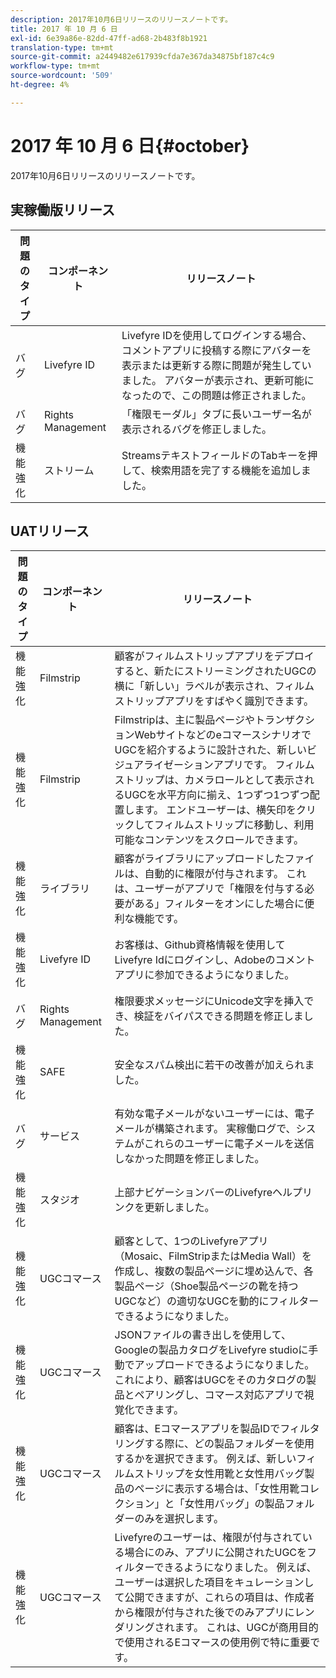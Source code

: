 ```yaml
---
description: 2017年10月6日リリースのリリースノートです。
title: 2017 年 10 月 6 日
exl-id: 6e39a86e-82dd-47ff-ad68-2b483f8b1921
translation-type: tm+mt
source-git-commit: a2449482e617939cfda7e367da34875bf187c4c9
workflow-type: tm+mt
source-wordcount: '509'
ht-degree: 4%

---
```


# 2017 年 10 月 6 日{#october}

2017年10月6日リリースのリリースノートです。

## 実稼働版リリース

| **問題のタイプ** | **コンポーネント** | **リリースノート** |
|---|---|---|
| バグ | Livefyre ID | Livefyre IDを使用してログインする場合、コメントアプリに投稿する際にアバターを表示または更新する際に問題が発生していました。 アバターが表示され、更新可能になったので、この問題は修正されました。 |
| バグ | Rights Management | 「権限モーダル」タブに長いユーザー名が表示されるバグを修正しました。 |
| 機能強化 | ストリーム | StreamsテキストフィールドのTabキーを押して、検索用語を完了する機能を追加しました。 |

## UATリリース

| **問題のタイプ** | **コンポーネント** | **リリースノート** |
|---|---|---|
| 機能強化 | Filmstrip | 顧客がフィルムストリップアプリをデプロイすると、新たにストリーミングされたUGCの横に「新しい」ラベルが表示され、フィルムストリップアプリをすばやく識別できます。 |
| 機能強化 | Filmstrip | Filmstripは、主に製品ページやトランザクションWebサイトなどのeコマースシナリオでUGCを紹介するように設計された、新しいビジュアライゼーションアプリです。 フィルムストリップは、カメラロールとして表示されるUGCを水平方向に揃え、1つずつ1つずつ配置します。 エンドユーザーは、横矢印をクリックしてフィルムストリップに移動し、利用可能なコンテンツをスクロールできます。 |
| 機能強化 | ライブラリ | 顧客がライブラリにアップロードしたファイルは、自動的に権限が付与されます。 これは、ユーザーがアプリで「権限を付与する必要がある」フィルターをオンにした場合に便利な機能です。 |
| 機能強化 | Livefyre ID | お客様は、Github資格情報を使用してLivefyre Idにログインし、Adobeのコメントアプリに参加できるようになりました。 |
| バグ | Rights Management | 権限要求メッセージにUnicode文字を挿入でき、検証をバイパスできる問題を修正しました。 |
| 機能強化 | SAFE | 安全なスパム検出に若干の改善が加えられました。 |
| バグ | サービス | 有効な電子メールがないユーザーには、電子メールが構築されます。 実稼働ログで、システムがこれらのユーザーに電子メールを送信しなかった問題を修正しました。 |
| 機能強化 | スタジオ | 上部ナビゲーションバーのLivefyreヘルプリンクを更新しました。 |
| 機能強化 | UGCコマース | 顧客として、1つのLivefyreアプリ（Mosaic、FilmStripまたはMedia Wall）を作成し、複数の製品ページに埋め込んで、各製品ページ（Shoe製品ページの靴を持つUGCなど）の適切なUGCを動的にフィルターできるようになりました。 |
| 機能強化 | UGCコマース | JSONファイルの書き出しを使用して、Googleの製品カタログをLivefyre studioに手動でアップロードできるようになりました。 これにより、顧客はUGCをそのカタログの製品とペアリングし、コマース対応アプリで視覚化できます。 |
| 機能強化 | UGCコマース | 顧客は、Eコマースアプリを製品IDでフィルタリングする際に、どの製品フォルダーを使用するかを選択できます。 例えば、新しいフィルムストリップを女性用靴と女性用バッグ製品のページに表示する場合は、「女性用靴コレクション」と「女性用バッグ」の製品フォルダーのみを選択します。 |
| 機能強化 | UGCコマース | Livefyreのユーザーは、権限が付与されている場合にのみ、アプリに公開されたUGCをフィルターできるようになりました。 例えば、ユーザーは選択した項目をキュレーションして公開できますが、これらの項目は、作成者から権限が付与された後でのみアプリにレンダリングされます。 これは、UGCが商用目的で使用されるEコマースの使用例で特に重要です。 |
